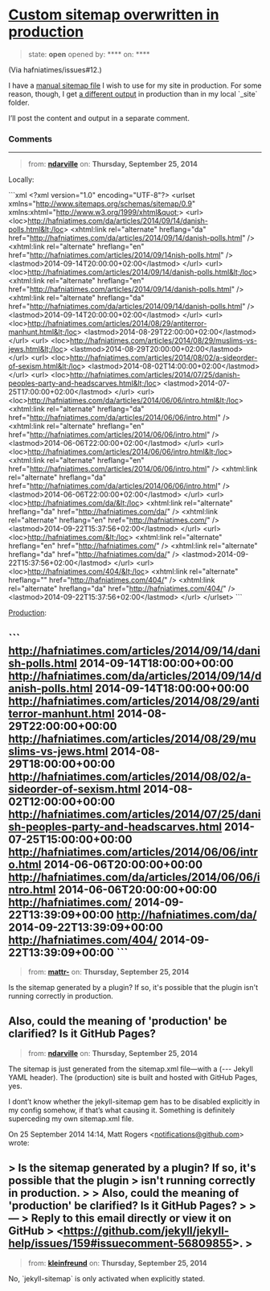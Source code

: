 # [Custom sitemap overwritten in production](https://github.com/jekyll/jekyll-help/issues/159)

> state: **open** opened by: **** on: ****

(Via hafniatimes/issues#12.)

I have a [manual sitemap file](https://github.com/hafniatimes/hafniatimes.github.io/blob/master/sitemap.xml) I wish to use for my site in production. For some reason, though, I get [a different output](http://hafniatimes.com/sitemap.xml) in production than in my local &#x60;_site&#x60; folder.

I’ll post the content and output in a separate comment.

### Comments

---
> from: [**ndarville**](https://github.com/jekyll/jekyll-help/issues/159#issuecomment-56801661) on: **Thursday, September 25, 2014**

Locally:

&#x60;&#x60;&#x60;xml
&lt;?xml version=&quot;1.0&quot; encoding=&quot;UTF-8&quot;?&gt;
&lt;urlset xmlns=&quot;http://www.sitemaps.org/schemas/sitemap/0.9&quot; xmlns:xhtml=&quot;http://www.w3.org/1999/xhtml&quot;&gt;
    &lt;url&gt;
        &lt;loc&gt;http://hafniatimes.com/da/articles/2014/09/14/danish-polls.html&lt;/loc&gt;
        &lt;xhtml:link rel=&quot;alternate&quot; hreflang=&quot;da&quot; href=&quot;http://hafniatimes.com/da/articles/2014/09/14/danish-polls.html&quot; /&gt;
        &lt;xhtml:link rel=&quot;alternate&quot; hreflang=&quot;en&quot; href=&quot;http://hafniatimes.com/articles/2014/09/14nish-polls.html&quot; /&gt;
        &lt;lastmod&gt;2014-09-14T20:00:00+02:00&lt;/lastmod&gt;
    &lt;/url&gt;
    &lt;url&gt;
        &lt;loc&gt;http://hafniatimes.com/articles/2014/09/14/danish-polls.html&lt;/loc&gt;
        &lt;xhtml:link rel=&quot;alternate&quot; hreflang=&quot;en&quot; href=&quot;http://hafniatimes.com/articles/2014/09/14/danish-polls.html&quot; /&gt;
        &lt;xhtml:link rel=&quot;alternate&quot; hreflang=&quot;da&quot; href=&quot;http://hafniatimes.com/da/articles/2014/09/14/danish-polls.html&quot; /&gt;
        &lt;lastmod&gt;2014-09-14T20:00:00+02:00&lt;/lastmod&gt;
    &lt;/url&gt;
    &lt;url&gt;
        &lt;loc&gt;http://hafniatimes.com/articles/2014/08/29/antiterror-manhunt.html&lt;/loc&gt;
        &lt;lastmod&gt;2014-08-29T22:00:00+02:00&lt;/lastmod&gt;
    &lt;/url&gt;
    &lt;url&gt;
        &lt;loc&gt;http://hafniatimes.com/articles/2014/08/29/muslims-vs-jews.html&lt;/loc&gt;
        &lt;lastmod&gt;2014-08-29T20:00:00+02:00&lt;/lastmod&gt;
    &lt;/url&gt;
    &lt;url&gt;
        &lt;loc&gt;http://hafniatimes.com/articles/2014/08/02/a-sideorder-of-sexism.html&lt;/loc&gt;
        &lt;lastmod&gt;2014-08-02T14:00:00+02:00&lt;/lastmod&gt;
    &lt;/url&gt;
    &lt;url&gt;
        &lt;loc&gt;http://hafniatimes.com/articles/2014/07/25/danish-peoples-party-and-headscarves.html&lt;/loc&gt;
        &lt;lastmod&gt;2014-07-25T17:00:00+02:00&lt;/lastmod&gt;
    &lt;/url&gt;
    &lt;url&gt;
        &lt;loc&gt;http://hafniatimes.com/da/articles/2014/06/06/intro.html&lt;/loc&gt;
        &lt;xhtml:link rel=&quot;alternate&quot; hreflang=&quot;da&quot; href=&quot;http://hafniatimes.com/da/articles/2014/06/06/intro.html&quot; /&gt;
        &lt;xhtml:link rel=&quot;alternate&quot; hreflang=&quot;en&quot; href=&quot;http://hafniatimes.com/articles/2014/06/06/intro.html&quot; /&gt;
        &lt;lastmod&gt;2014-06-06T22:00:00+02:00&lt;/lastmod&gt;
    &lt;/url&gt;
    &lt;url&gt;
        &lt;loc&gt;http://hafniatimes.com/articles/2014/06/06/intro.html&lt;/loc&gt;
        &lt;xhtml:link rel=&quot;alternate&quot; hreflang=&quot;en&quot; href=&quot;http://hafniatimes.com/articles/2014/06/06/intro.html&quot; /&gt;
        &lt;xhtml:link rel=&quot;alternate&quot; hreflang=&quot;da&quot; href=&quot;http://hafniatimes.com/da/articles/2014/06/06/intro.html&quot; /&gt;
        &lt;lastmod&gt;2014-06-06T22:00:00+02:00&lt;/lastmod&gt;
    &lt;/url&gt;
    &lt;url&gt;
        &lt;loc&gt;http://hafniatimes.com/da/&lt;/loc&gt;
        &lt;xhtml:link rel=&quot;alternate&quot; hreflang=&quot;da&quot; href=&quot;http://hafniatimes.com/da/&quot; /&gt;
        &lt;xhtml:link rel=&quot;alternate&quot; hreflang=&quot;en&quot; href=&quot;http://hafniatimes.com/&quot; /&gt;
        &lt;lastmod&gt;2014-09-22T15:37:56+02:00&lt;/lastmod&gt;
    &lt;/url&gt;
    &lt;url&gt;
        &lt;loc&gt;http://hafniatimes.com/&lt;/loc&gt;
        &lt;xhtml:link rel=&quot;alternate&quot; hreflang=&quot;en&quot; href=&quot;http://hafniatimes.com/&quot; /&gt;
        &lt;xhtml:link rel=&quot;alternate&quot; hreflang=&quot;da&quot; href=&quot;http://hafniatimes.com/da/&quot; /&gt;
        &lt;lastmod&gt;2014-09-22T15:37:56+02:00&lt;/lastmod&gt;
    &lt;/url&gt;
    &lt;url&gt;
        &lt;loc&gt;http://hafniatimes.com/404/&lt;/loc&gt;
        &lt;xhtml:link rel=&quot;alternate&quot; hreflang=&quot;&quot; href=&quot;http://hafniatimes.com/404/&quot; /&gt;
        &lt;xhtml:link rel=&quot;alternate&quot; hreflang=&quot;da&quot; href=&quot;http://hafniatimes.com/404/&quot; /&gt;
        &lt;lastmod&gt;2014-09-22T15:37:56+02:00&lt;/lastmod&gt;
    &lt;/url&gt;
&lt;/urlset&gt;
&#x60;&#x60;&#x60;

[Production](http://hafniatimes.com/sitemap.xml):

&#x60;&#x60;&#x60;
http://hafniatimes.com/articles/2014/09/14/danish-polls.html 2014-09-14T18:00:00+00:00 
http://hafniatimes.com/da/articles/2014/09/14/danish-polls.html 2014-09-14T18:00:00+00:00 
http://hafniatimes.com/articles/2014/08/29/antiterror-manhunt.html 2014-08-29T22:00:00+00:00 
http://hafniatimes.com/articles/2014/08/29/muslims-vs-jews.html 2014-08-29T18:00:00+00:00 
http://hafniatimes.com/articles/2014/08/02/a-sideorder-of-sexism.html 2014-08-02T12:00:00+00:00 
http://hafniatimes.com/articles/2014/07/25/danish-peoples-party-and-headscarves.html 2014-07-25T15:00:00+00:00 http://hafniatimes.com/articles/2014/06/06/intro.html 2014-06-06T20:00:00+00:00 
http://hafniatimes.com/da/articles/2014/06/06/intro.html 2014-06-06T20:00:00+00:00 
http://hafniatimes.com/ 2014-09-22T13:39:09+00:00 http://hafniatimes.com/da/ 2014-09-22T13:39:09+00:00 http://hafniatimes.com/404/ 2014-09-22T13:39:09+00:00
&#x60;&#x60;&#x60;
---
> from: [**mattr-**](https://github.com/jekyll/jekyll-help/issues/159#issuecomment-56809855) on: **Thursday, September 25, 2014**

Is the sitemap generated by a plugin? If so, it&#x27;s possible that the plugin isn&#x27;t running correctly in production. 

Also, could the meaning of &#x27;production&#x27; be clarified? Is it GitHub Pages?
---
> from: [**ndarville**](https://github.com/jekyll/jekyll-help/issues/159#issuecomment-56810396) on: **Thursday, September 25, 2014**

The sitemap is just generated from the sitemap.xml file—with a (--- Jekyll
YAML header). The (production) site is built and hosted with GitHub Pages,
yes.

I dont’t know whether the jekyll-sitemap gem has to be disabled explicitly
in my config somehow, if that’s what causing it. Something is definitely
superceding my own sitemap.xml file.

On 25 September 2014 14:14, Matt Rogers &lt;notifications@github.com&gt; wrote:

&gt; Is the sitemap generated by a plugin? If so, it&#x27;s possible that the plugin
&gt; isn&#x27;t running correctly in production.
&gt;
&gt; Also, could the meaning of &#x27;production&#x27; be clarified? Is it GitHub Pages?
&gt;
&gt; —
&gt; Reply to this email directly or view it on GitHub
&gt; &lt;https://github.com/jekyll/jekyll-help/issues/159#issuecomment-56809855&gt;.
&gt;
---
> from: [**kleinfreund**](https://github.com/jekyll/jekyll-help/issues/159#issuecomment-56810570) on: **Thursday, September 25, 2014**

No, &#x60;jekyll-sitemap&#x60; is only activated when explicitly stated.
